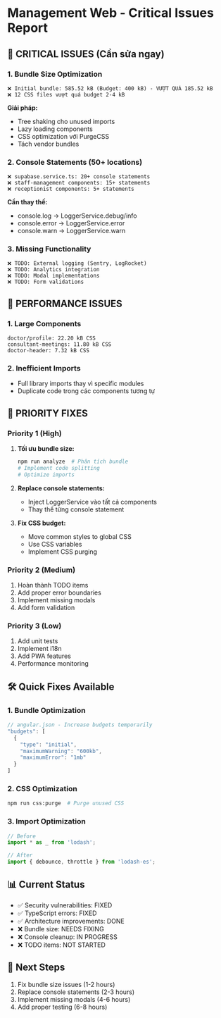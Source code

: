 # Management Web - Critical Issues Report

## 🚨 **CRITICAL ISSUES** (Cần sửa ngay)

### 1. Bundle Size Optimization
```
❌ Initial bundle: 585.52 kB (Budget: 400 kB) - VƯỢT QUÁ 185.52 kB
❌ 12 CSS files vượt quá budget 2-4 kB
```

**Giải pháp:**
- Tree shaking cho unused imports
- Lazy loading components
- CSS optimization với PurgeCSS
- Tách vendor bundles

### 2. Console Statements (50+ locations)
```
❌ supabase.service.ts: 20+ console statements
❌ staff-management components: 15+ statements  
❌ receptionist components: 5+ statements
```

**Cần thay thế:**
- console.log → LoggerService.debug/info
- console.error → LoggerService.error
- console.warn → LoggerService.warn

### 3. Missing Functionality
```
❌ TODO: External logging (Sentry, LogRocket)
❌ TODO: Analytics integration
❌ TODO: Modal implementations
❌ TODO: Form validations
```

## 🔧 **PERFORMANCE ISSUES**

### 1. Large Components
```
doctor/profile: 22.20 kB CSS
consultant-meetings: 11.80 kB CSS
doctor-header: 7.32 kB CSS
```

### 2. Inefficient Imports
- Full library imports thay vì specific modules
- Duplicate code trong các components tương tự

## 📝 **PRIORITY FIXES**

### Priority 1 (High)
1. **Tối ưu bundle size:**
   ```bash
   npm run analyze  # Phân tích bundle
   # Implement code splitting
   # Optimize imports
   ```

2. **Replace console statements:**
   - Inject LoggerService vào tất cả components
   - Thay thế từng console statement

3. **Fix CSS budget:**
   - Move common styles to global CSS
   - Use CSS variables
   - Implement CSS purging

### Priority 2 (Medium)
1. Hoàn thành TODO items
2. Add proper error boundaries
3. Implement missing modals
4. Add form validation

### Priority 3 (Low)
1. Add unit tests
2. Implement i18n
3. Add PWA features
4. Performance monitoring

## 🛠️ **Quick Fixes Available**

### 1. Bundle Optimization
```typescript
// angular.json - Increase budgets temporarily
"budgets": [
  {
    "type": "initial",
    "maximumWarning": "600kb",
    "maximumError": "1mb"
  }
]
```

### 2. CSS Optimization
```bash
npm run css:purge  # Purge unused CSS
```

### 3. Import Optimization
```typescript
// Before
import * as _ from 'lodash';

// After  
import { debounce, throttle } from 'lodash-es';
```

## 📊 **Current Status**
- ✅ Security vulnerabilities: FIXED
- ✅ TypeScript errors: FIXED
- ✅ Architecture improvements: DONE
- ❌ Bundle size: NEEDS FIXING
- ❌ Console cleanup: IN PROGRESS
- ❌ TODO items: NOT STARTED

## 🎯 **Next Steps**
1. Fix bundle size issues (1-2 hours)
2. Replace console statements (2-3 hours)  
3. Implement missing modals (4-6 hours)
4. Add proper testing (6-8 hours)
